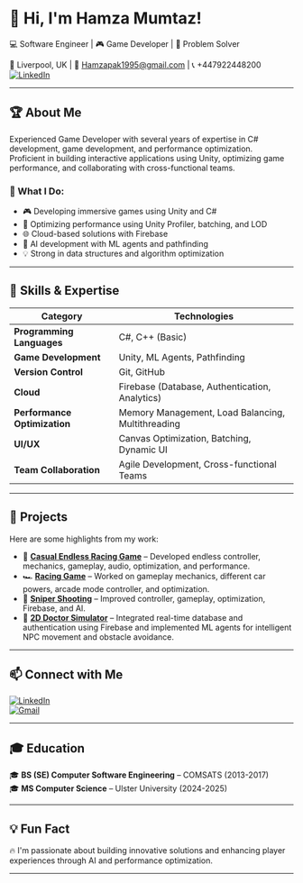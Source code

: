 # 👋 Hi, I'm Hamza Mumtaz!
💻 Software Engineer | 🎮 Game Developer | 🚀 Problem Solver  

📍 Liverpool, UK | 📧 Hamzapak1995@gmail.com | 📞 +447922448200  
[![LinkedIn](https://img.shields.io/badge/-LinkedIn-blue?style=flat&logo=linkedin)](https://www.linkedin.com/in/your-profile)  

---

## 🏆 About Me  
Experienced Game Developer with several years of expertise in C# development, game development, and performance optimization.  
Proficient in building interactive applications using Unity, optimizing game performance, and collaborating with cross-functional teams.  

### 🔎 What I Do:
- 🎮 Developing immersive games using Unity and C#  
- 🚀 Optimizing performance using Unity Profiler, batching, and LOD  
- 🌐 Cloud-based solutions with Firebase  
- 🤖 AI development with ML agents and pathfinding  
- 💡 Strong in data structures and algorithm optimization  

---

## 🚀 Skills & Expertise
| Category | Technologies |
|----------|--------------|
| **Programming Languages** | C#, C++ (Basic) |
| **Game Development** | Unity, ML Agents, Pathfinding |
| **Version Control** | Git, GitHub |
| **Cloud** | Firebase (Database, Authentication, Analytics) |
| **Performance Optimization** | Memory Management, Load Balancing, Multithreading |
| **UI/UX** | Canvas Optimization, Batching, Dynamic UI |
| **Team Collaboration** | Agile Development, Cross-functional Teams |

---

## 🌟 Projects
Here are some highlights from my work:
- 🎯 **[Casual Endless Racing Game](https://play.google.com/store/apps/details?id=com.tb.minicar.rush.racing.drivinggames&hl=en)** – Developed endless controller, mechanics, gameplay, audio, optimization, and performance.  
- 🏎️ **[Racing Game](https://play.google.com/store/apps/details?id=com.ht.mini.car.raceway.endless.drive&hl=en)** – Worked on gameplay mechanics, different car powers, arcade mode controller, and optimization.  
- 🔫 **[Sniper Shooting](https://play.google.com/store/apps/details?id=com.gamexis.sniper.professional.action.game.apps&hl=en)** – Improved controller, gameplay, optimization, Firebase, and AI.  
- 🏥 **[2D Doctor Simulator](https://play.google.com/store/apps/details?id=com.sg.hospital.simulator.game&hl=en)** – Integrated real-time database and authentication using Firebase and implemented ML agents for intelligent NPC movement and obstacle avoidance.  

---

## 📫 Connect with Me
[![LinkedIn](https://img.shields.io/badge/-LinkedIn-blue?style=flat&logo=linkedin)](https://www.linkedin.com/in/your-profile)  
[![Gmail](https://img.shields.io/badge/-Gmail-red?style=flat&logo=gmail)](mailto:hamzapak1995@gmail.com)  

---

## 🎓 Education
🎓 **BS (SE) Computer Software Engineering** – COMSATS (2013-2017)  
🎓 **MS Computer Science** – Ulster University (2024-2025)  

---

## 💡 Fun Fact
🔥 I'm passionate about building innovative solutions and enhancing player experiences through AI and performance optimization.  

---

